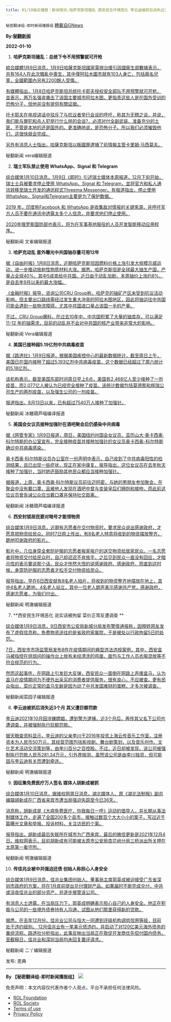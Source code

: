 ```yaml
---
title: 01/10每日播报｜新闻简讯:哈萨克斯坦骚乱 西安民生环境恶化 李云迪被抓后消失近3个月
---
```

`秘密翻译组-即时新闻播报组` [轉載自GNews](https://gnews.org/zh-hans/1842455/)

**By:[秘翻新闻](https://gtv.org/video/id=61dbf4aea6dfdd603151f451)**

**2022-01-10**

1. **哈萨克斯坦骚乱：总统下令不用预警就可开枪**


[綜合媒體1月9日消息，1月9日哈薩克斯坦國家電視台援引該國衛生部數據表示，共有164人在此次騷亂中喪生，其中僅阿拉木圖市就有103人身亡，包括兩名兒童，全國範圍內另有2200餘人受傷。](https://www.bbc.com/zhongwen/simp/world-59920466%20https://www.google.com/amp/s/tw.news.yahoo.com/amphtml/%25E5%2593%2588%25E8%2596%25A9%25E5%2585%258B%25E6%2596%25AF%25E5%259D%25A6%25E6%258C%2581%25E7%25BA%258C%25E5%258B%2595%25E8%2595%25A9-4000%25E4%25BD%2599%25E4%25BA%25BA%25E8%25A2%25AB%25E6%258D%2595-150100612.html)

[有媒體指出，1月8日哈萨克斯坦总统托卡耶夫授权安全部队不用预警就可开枪，並表示，两万名强盗袭击了该国主要城市阿拉木图，更指责这些人是在国外受训的恐怖分子，但他并没有提供有關证据。](https://www.bbc.com/zhongwen/simp/world-59920466%20https://www.google.com/amp/s/tw.news.yahoo.com/amphtml/%25E5%2593%2588%25E8%2596%25A9%25E5%2585%258B%25E6%2596%25AF%25E5%259D%25A6%25E6%258C%2581%25E7%25BA%258C%25E5%258B%2595%25E8%2595%25A9-4000%25E4%25BD%2599%25E4%25BA%25BA%25E8%25A2%25AB%25E6%258D%2595-150100612.html)

[托卡耶夫在电视讲话中驳斥了与抗议者举行会谈的呼吁，称其为无稽之谈，并说，我们能与罪犯和杀人犯举行什么样的会谈?，必须对付全副武装、准备充分的土匪，不管是本地的还是国外的。更准确地说，是恐怖分子。所以我们必须摧毁他们，这很快就会完成。](https://www.bbc.com/zhongwen/simp/world-59920466%20https://www.google.com/amp/s/tw.news.yahoo.com/amphtml/%25E5%2593%2588%25E8%2596%25A9%25E5%2585%258B%25E6%2596%25AF%25E5%259D%25A6%25E6%258C%2581%25E7%25BA%258C%25E5%258B%2595%25E8%2595%25A9-4000%25E4%25BD%2599%25E4%25BA%25BA%25E8%25A2%25AB%25E6%258D%2595-150100612.html)

[另外有消息人士指出，哈薩克斯坦以叛國罪逮捕了前情報主管卡里姆·马西莫夫。](https://www.bbc.com/zhongwen/simp/world-59920466%20https://www.google.com/amp/s/tw.news.yahoo.com/amphtml/%25E5%2593%2588%25E8%2596%25A9%25E5%2585%258B%25E6%2596%25AF%25E5%259D%25A6%25E6%258C%2581%25E7%25BA%258C%25E5%258B%2595%25E8%2595%25A9-4000%25E4%25BD%2599%25E4%25BA%25BA%25E8%25A2%25AB%25E6%258D%2595-150100612.html)

秘翻新闻 vera编辑报道

2. **瑞士军队禁止使用 WhatsApp、Signal 和 Telegram**

[综合媒体1月10日消息，1月9日《即时》引述瑞士媒体本周报道，12月下旬开始，瑞士士兵被要求停止使用 WhatsApp、Signal 和 Telegram，並将官方和私人通讯转移至瑞士开发的通讯程式Threema Messenger。有报道指出，停止使用WhatsApp、Signal和Telegram主要是为了保护数据。](//news.softpedia.com/news/swiss-army-bans-whatsapp-telegram-and-signal-534660.shtml)

[2019 年，印度称Facebook 和 WhatsApp 是收集敌对情报的关键來源，并呼吁军方人员不要在通讯中透露太多个人信息，并要求他们停止使用。](//news.softpedia.com/news/swiss-army-bans-whatsapp-telegram-and-signal-534660.shtml)

[2020年俄罗斯国防部也表示，将为在军事基地服役的人员开发智能移动应用程序。](//news.softpedia.com/news/swiss-army-bans-whatsapp-telegram-and-signal-534660.shtml)

秘翻新闻 文雀编辑报道

3. **哈萨克动乱 意外曝光中共国铀存量可用12年**

[据《自由时报》1月8日消息，近期哈萨克斯坦因燃料价格上涨引发大规模示威运动，进一步推动放射性物质材料大涨。据悉，哈萨克斯坦是全球最大铀生产国，产量占全球40%，其中5成卖给中共国。近日由于动乱加剧，本周铀价上涨约8%，是自去年9月以来的最大涨幅。](https://ec.ltn.com.tw/article/breakingnews/3794382)

[《金融时报》报导，咨询公司CRU Group称，哈萨克的铀矿产区未受到抗议活动影响，但主要出口路线需经过发生重大冲突的阿拉木图地区，因此将铀运往中共国可能会遇到一些物流障碍，尤其中共国进口量占该国一半的产量。](https://ec.ltn.com.tw/article/breakingnews/3794382)

[不过，CRU Group爆料，在过去10年中，中共国积累了大量的铀库存，可以满足 11-12 年的铀需求，目前的动乱并不会对中共国的核产业带来非常大的影响。](https://ec.ltn.com.tw/article/breakingnews/3794382)

秘翻新闻 Vera编辑报道

4. **美国已接种超5.19亿剂中共病毒疫苗**

[据《路透社》1月9日报道，根据美国疾控中心的最新数据统计，截至周日上午，美国已在国内接种了超过5.193亿剂中共病毒疫苗，这个数据已经超过了周六统计的5.18亿剂。](https://www.reuters.com/business/healthcare-pharmaceuticals/us-administers-over-519-mln-doses-covid-19-vaccines-cdc-2022-01-09/)

[该机构表示，截至美国东部时间周日早上6点，美国有2.468亿人至少接种了一剂疫苗，而2.077亿人被认为已经完全接种了疫苗。该统计数据包括莫德那和辉瑞公司生产的两剂疫苗，以及强生公司的一剂疫苗。](https://www.reuters.com/business/healthcare-pharmaceuticals/us-administers-over-519-mln-doses-covid-19-vaccines-cdc-2022-01-09/)

[报道指出，8月13日以来，已有超过7540万人接种了加强针。](https://www.reuters.com/business/healthcare-pharmaceuticals/us-administers-over-519-mln-doses-covid-19-vaccines-cdc-2022-01-09/)

秘翻新闻 冰糖葫芦喵编译报道

5. **美国会女议员接种加强针在酒吧聚会后仍感染中共病毒**

[据《网管专家》1月9日报道，周日，美国纽约州国会女议员、亚历山大·奥卡西奥·科尔特斯的办公室宣布，完全接种疫苗并接种加强针的女议员奥卡西奥-科尔特斯确诊中共病毒感染。](https://www.thegatewaypundit.com/2022/01/fully-vaccinated-boosted-aoc-covid-partying-packed-miami-drag-queen-bar/)

[奥卡西奥·科尔特斯议员办公室在一份声明中表示，自己收到了中共病毒阳性的检测结果，且已出现一些症状，现正在家中康复。报导指出，这位女议员在去年秋天接种了加强针，当时她还鼓励其他民众都应当接种加强针。](https://www.thegatewaypundit.com/2022/01/fully-vaccinated-boosted-aoc-covid-partying-packed-miami-drag-queen-bar/)

[据报道，上周，奥卡西奥·科尔特斯议员前往迈阿密，与她的男朋友参加聚会，在聚会中没有戴口罩，且被他人发现在酒吧中曾与变装皇后们拥抱和接吻，而此前这位议员曾告诫公众应当戴口罩并保持社交距离。](https://www.thegatewaypundit.com/2022/01/fully-vaccinated-boosted-aoc-covid-partying-packed-miami-drag-queen-bar/)

秘翻新闻 冰糖葫芦喵编译报道

6. **西安封锁居民要对暗号才能领物资**

[综合媒体1月9日消息，近期有志愿者在交付物资时，要求民众说出感谢政府，才愿意把物资给民众。同时7日网上传出，有8名老人特意将收到的物资摆放整齐，跪地叩谢政府的影片。](//www.secretchina.com/news/gb/2022/01/09/994596.html)

[影片中，几位身穿全套防护服的志愿者挨家挨户的送交物资给居家民众。一名志愿者将物资交付给民众时，自己却迟迟不肯放手，之后见到民众一直没有回应，才暗示性的表示要说那个话，民众才恍然大悟的说感谢政府、感谢政府，而直到这时候，身穿防护服的志愿者才松手交付物资给民众。](//www.secretchina.com/news/gb/2022/01/09/994596.html)

[报导指出，早在6日西安就有8名老人拍片，将收到的物资整齐地摆放在地上，其中4名老人跪地、4名老人站立，其中一位老人朗声表示感谢共产党，感谢政府，感谢志愿者，为我们付出。](//www.secretchina.com/news/gb/2022/01/09/994596.html)

秘翻新闻 明澈编辑报道

7. **西安民生环境恶化 说实话被拘留 菜价正常反遭调查 **

[综合媒体1月9日消息，9日西安市公安局新城分局发布警情通报称，因穆姓网友发布了虚假信息称，免费物资送往的是省政府家属院，于是被处以行政拘留5日的处罚。](https://discord.com/channels/%20895137067938504735/895315867368312852/929720429764046898%20https://cdn.discordapp.com/attachments/895315867368312852/929720618201522237/WeChat_20220109201340.mp4%20https://www.rfi.fr/tw/中国/20220109-西安盒马生鲜因-违规操作-遭调查引发民众不满)

[7日，西安市市场监管局发布8件在疫情期间的典型违法违规案例，其中，西安盒马被指控在烘焙间的操作台上放有未经清洗的鸡蛋、面包与工作人员衣服混放等不符合规范的行为。](https://discord.com/channels/%20895137067938504735/895315867368312852/929720429764046898%20https://cdn.discordapp.com/attachments/895315867368312852/929720618201522237/WeChat_20220109201340.mp4%20https://www.rfi.fr/tw/中国/20220109-西安盒马生鲜因-违规操作-遭调查引发民众不满)

[然而这起事件，在网路上引发巨大反弹，西安民众一面倒在网路上声援盒马，认为盒马在疫情期间为不便外出采买的消费者提供服务，很有良心，不应被查。更有民众指出，菜价正常的盒马生鲜是因为动了中共发国难财的蛋糕，才多次被调查。](https://discord.com/channels/%20895137067938504735/895315867368312852/929720429764046898%20https://cdn.discordapp.com/attachments/895315867368312852/929720618201522237/WeChat_20220109201340.mp4%20https://www.rfi.fr/tw/中国/20220109-西安盒马生鲜因-违规操作-遭调查引发民众不满)

秘翻新闻菜园子编辑报道

8. **李云迪被抓后消失近3个月 其父遭巨额罚款**

[李云迪2021年10月因涉嫌嫖娼，遭到警方逮捕，近3个月后，再传其父名下公司也遭调查，并被强制执行巨额罚款。](//www.epochtimes.com/b5/22/1/9/n13493015.htm)

[据天眼查资料显示，李云迪的父亲李川于2016年投资上海云传音乐工作室，注册资本为人民币50万元，其经营范围包括影视剧、舞台剧策划，以及音乐创作、文化艺术活动交流策划等，由李川百分之百控股。不过，近日却被发现，该公司被强制执行罚款人民币281.34万元，引外界揣测，虽然该公司是由李川独资，但可能因与李云迪有关而遭到牵连。](//www.epochtimes.com/b5/22/1/9/n13493015.htm)

秘翻新闻 明澈编辑报道

9. **因征集免费医疗万人签名 媒体人胡新成被抓**

[综合媒体1月10日消息，据维权网周日消息，湖北媒体人、原《湖北法制报》副总编辑胡新成在广西省来宾市遭当局强迫失踪至今已36天。](https://www.epochtimes.com/b5/22/1/9/n13492687.htm%20https://www.rfa.org/mandarin/Xinwen/6-01092022155043.html)

[消息称，胡新成是《大病免费医疗，你我每日一呼》运动的倡导人，并长期从事法制媒体工作，走遍了全国200多个县市，接触过数百个大大小小的案子，写过近千篇曝光文章和举报、投诉材料，关注访民的个案。](https://www.epochtimes.com/b5/22/1/9/n13492687.htm%20https://www.rfa.org/mandarin/Xinwen/6-01092022155043.html)

[报导指出，胡新成最后失联所在城市为广西来宾，最后的微信更新是2021年12月4日。维权网表示，目前胡新成有可能被太原市公安局杏花岭分局三桥派出所关押在太原第一看守所。](https://www.epochtimes.com/b5/22/1/9/n13492687.htm%20https://www.rfa.org/mandarin/Xinwen/6-01092022155043.html)

秘翻新闻 明澈编辑报道

10. **传佳兆业被中共强迫还债 创始人称担心人身安全**

[综合媒体1月9日消息，佳兆业集团创始人、董事局主席郭英成被迫接受广东省深圳市政府的方案，将在1月底前提出兑付理财产品。如果届时不能完成兑付，中共或没收佳兆业的部分资产，并逐步接管该公司。](https://m.ntdtv.com/gb/2022/01/08/a103316154.html%20https://m.soundofhope.org/post/582392?lang=b5)

[有消息人士透露，在当局压力下，郭英成明确表示担心自己的人身安全。他正在积极与公司的一些境外债券持有人沟通，试图从他们那里获得新的贷款。](https://m.ntdtv.com/gb/2022/01/08/a103316154.html%20https://m.soundofhope.org/post/582392?lang=b5)

[据悉，在去年12月份，佳兆业公司与恒大一同遭到评级机构调低信用等级，目前处于违约级别。 12月佳兆业有一笔美元债违约，并启动了对120亿美元海外债务的重组流程。路透社分析指出，此事反映出当局正在敦促开发商优先偿付国内债务。至截稿日，佳兆业和深圳当局均未回复置评请求。](https://m.ntdtv.com/gb/2022/01/08/a103316154.html%20https://m.soundofhope.org/post/582392?lang=b5)

秘翻新闻 二丫编辑报道

发布: 恩典

* * *

**By 【秘密翻译组-即时新闻播报组】**
![](https://assets.gnews.org/wp-content/uploads/2022/01/截圖-2021-12-28-00.48.35.png)


 

免责声明：本文内容仅代表作者个人观点，平台不承担任何法律风险。

- [ROL Foundation](https://rolfoundation.org/)
- [ROL Society](https://rolsociety.org/)
- [Terms of use](https://gnews.org/terms-of-use-3/)
- [Privacy Policy](https://gnews.org/privacy-policy/)
